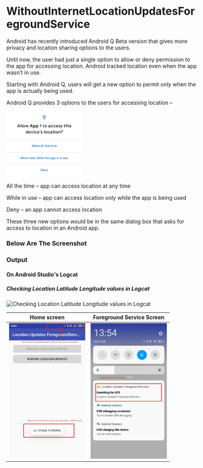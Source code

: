 # WithoutInternetLocationUpdatesForegroundService

Android has recently introduced Android Q Beta version that gives more privacy and location sharing options to the users.

Until now, the user had just a single option to allow or deny permission to the app for accessing location. Android tracked location even when the app wasn’t in use.

Starting with Android Q, users will get a new option to permit only when the app is actually being used.

Android Q provides 3 options to the users for accessing location –

 <img src="screenshot/privacy.jpg" width="200">

All the time  –  app can access location at any time

While in use –  app can access location only while the app is being used

Deny – an app cannot access location

These three new options would be in the same dialog box that asks for access to location in an Android app.

### Below Are The Screenshot 
### Output

#### On Android Studio's Logcat  
##### Checking Location Latitude Longitude values in Logcat
![Checking Location Latitude Longitude values in Logcat](https://user-images.githubusercontent.com/32029236/107180812-8a221b00-69ff-11eb-942b-021c5b5a6c6f.PNG)

 Home screen                               | Foreground Service Screen                                     |
:------------------------------------------:|:-------------------------------------------:
<img src="screenshot/Home screen.jpg" width="200">|<img src="screenshot/Foreground Screen.jpg" width="200">|

